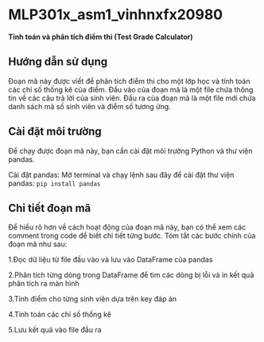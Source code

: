 # MLP301x_asm1_vinhnxfx20980
**Tính toán và phân tích điểm thi (Test Grade Calculator)**

## Hướng dẫn sử dụng
Đoạn mã này được viết để phân tích điểm thi cho một lớp học và tính toán các chỉ số thống kê của điểm. Đầu vào của đoạn mã là một file chứa thông tin về các câu trả lời của sinh viên. Đầu ra của đoạn mã là một file mới chứa danh sách mã số sinh viên và điểm số tương ứng.
## Cài đặt môi trường
Để chạy được đoạn mã này, bạn cần cài đặt môi trường Python và thư viện pandas.

Cài đặt pandas: Mở terminal và chạy lệnh sau đây để cài đặt thư viện pandas:
`pip install pandas`
## Chi tiết đoạn mã
Để hiểu rõ hơn về cách hoạt động của đoạn mã này, bạn có thể xem các comment trong code để biết chi tiết từng bước. Tóm tắt các bước chính của đoạn mã như sau:

1.Đọc dữ liệu từ file đầu vào và lưu vào DataFrame của pandas

2.Phân tích từng dòng trong DataFrame để tìm các dòng bị lỗi và in kết quả phân tích ra màn hình

3.Tính điểm cho từng sinh viên dựa trên key đáp án

4.Tính toán các chỉ số thống kê

5.Lưu kết quả vào file đầu ra
